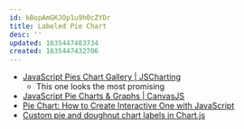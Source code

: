 ```yaml
---
id: kBopAmGKJOp1u9h0cZYDr
title: Labeled Pie Chart
desc: ''
updated: 1635447483734
created: 1635447432706
---
```



* [JavaScript Pies Chart Gallery | JSCharting](https://jscharting.com/examples/chart-types/pie/)
  * This one looks the most promising
* [JavaScript Pie Charts & Graphs | CanvasJS](https://canvasjs.com/html5-javascript-pie-chart/)
* [Pie Chart: How to Create Interactive One with JavaScript](https://www.anychart.com/blog/2017/12/06/pie-chart-create-javascript/)
* [Custom pie and doughnut chart labels in Chart.js](https://quickchart.io/documentation/chart-js/custom-pie-doughnut-chart-labels/)